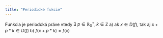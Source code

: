 ```yaml
---
title: "Periodické fukcie"
---
```


Funkcia je periodcká práve vtedy
$\exists\ p \in \mathbb{R^+_0}, k \in \mathbb{Z}$
a) ak $x\in D(f)$, tak aj $x+p*k \in D(f)$
b) $f(x+p*k)=f(x)$
